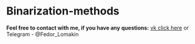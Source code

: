 # Binarization-methods


__Feel free to contact with me, if you have any questions:__ [vk click here](https://vk.com/otec_feodor) or Telegram  - @Fedor_Lomakin
